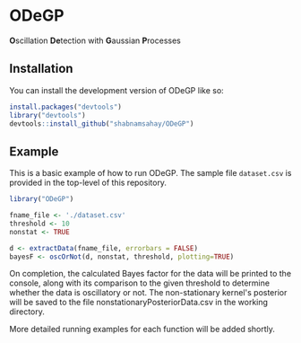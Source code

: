 
# ODeGP

<!-- badges: start -->
<!-- badges: end -->

**O**scillation **De**tection with **G**aussian **P**rocesses

## Installation

You can install the development version of ODeGP like so:

``` r
install.packages("devtools")
library("devtools")
devtools::install_github("shabnamsahay/ODeGP")
```

## Example

This is a basic example of how to run ODeGP. The sample file <code>dataset.csv</code> is provided in the top-level of this repository.

``` r
library("ODeGP")

fname_file <- './dataset.csv' 
threshold <- 10
nonstat <- TRUE

d <- extractData(fname_file, errorbars = FALSE)
bayesF <- oscOrNot(d, nonstat, threshold, plotting=TRUE)

```

On completion, the calculated Bayes factor for the data will be printed to the console, along with its comparison to the given threshold to determine whether the data is oscillatory or not. The non-stationary kernel's posterior will be saved to the file nonstationaryPosteriorData.csv in the working directory.

More detailed running examples for each function will be added shortly.


